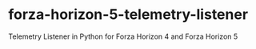 # forza-horizon-5-telemetry-listener
Telemetry Listener in Python for Forza Horizon 4 and Forza Horizon 5
